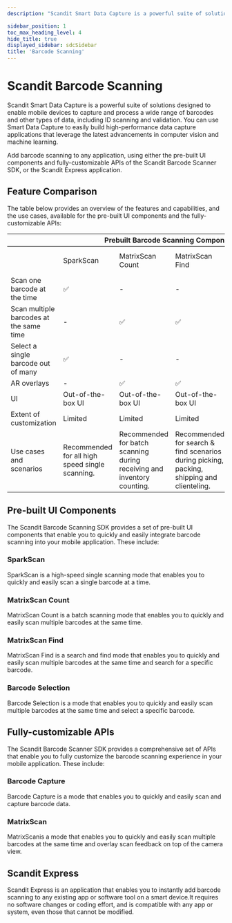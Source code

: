 ```yaml
---
description: "Scandit Smart Data Capture is a powerful suite of solutions designed to enable mobile devices to capture and process a wide range of barcodes and other types of data, including ID scanning and validation. You can use Smart Data Capture to easily build high-performance data capture applications that leverage the latest advancements in computer vision and machine learning.                                          "

sidebar_position: 1
toc_max_heading_level: 4
hide_title: true
displayed_sidebar: sdcSidebar
title: 'Barcode Scanning'
---
```


# Scandit Barcode Scanning

Scandit Smart Data Capture is a powerful suite of solutions designed to enable mobile devices to capture and process a wide range of barcodes and other types of data, including ID scanning and validation. You can use Smart Data Capture to easily build high-performance data capture applications that leverage the latest advancements in computer vision and machine learning.

Add barcode scanning to any application, using either the pre-built UI components and fully-customizable APIs of the Scandit Barcode Scanner SDK, or the Scandit Express application.

## Feature Comparison

The table below provides an overview of the features and capabilities, and the use cases, available for the pre-built UI components and the fully-customizable APIs:

<table>
  <thead>
    <tr>
      <th></th>
      <th colSpan="4">Prebuilt Barcode Scanning Components</th>
      <th colSpan="2">Fully-Customizable APIs</th>
    </tr>
  </thead>
  <tbody>
    <tr>
      <td></td>
      <td>SparkScan</td>
      <td>MatrixScan Count</td>
      <td>MatrixScan Find</td>
      <td>Barcode selection</td>
      <td>Barcode capture</td>
      <td>MatrixScan + Augmented Reality</td>
    </tr>
    <tr>
      <td>Scan one barcode at the time</td>
      <td>✅</td>
      <td>-</td>
      <td>-</td>
      <td>✅</td>
      <td>✅</td>
      <td>-</td>
    </tr>
    <tr>
      <td>Scan multiple barcodes at the same time</td>
      <td>-</td>
      <td>✅</td>
      <td>✅</td>
      <td>-</td>
      <td>-</td>
      <td>✅</td>
    </tr>
    <tr>
      <td>Select a single barcode out of many</td>
      <td>✅</td>
      <td>-</td>
      <td>-</td>
      <td>✅</td>
      <td>-</td>
      <td>✅</td>
    </tr>
    <tr>
      <td>AR overlays</td>
      <td>-</td>
      <td>✅</td>
      <td>✅</td>
      <td>-</td>
      <td>-</td>
      <td>✅</td>
    </tr>
    <tr>
      <td>UI</td>
      <td>Out-of-the-box UI</td>
      <td>Out-of-the-box UI</td>
      <td>Out-of-the-box UI</td>
      <td>Out-of-the-box UI</td>
      <td>No pre-built UI</td>
      <td>No pre-built UI</td>
    </tr>
    <tr>
      <td>Extent of customization</td>
      <td>Limited</td>
      <td>Limited</td>
      <td>Limited</td>
      <td>Customizable</td>
      <td>Fully customizable</td>
      <td>Fully customizable</td>
    </tr>
    <tr>
      <td>Use cases and scenarios</td>
      <td>Recommended for all high speed single scanning.</td>
      <td>Recommended for batch scanning during receiving and inventory counting.</td>
      <td>Recommended for search & find scenarios during picking, packing, shipping and clienteling.</td>
      <td>Recommended for scanning one or several of many crowded codes.</td>
      <td>Applicable to all single scanning use cases.</td>
      <td>Applicable to all multi-scanning use cases.</td>
    </tr>
  </tbody>
</table>

## Pre-built UI Components

The Scandit Barcode Scanning SDK provides a set of pre-built UI components that enable you to quickly and easily integrate barcode scanning into your mobile application. These include:

### SparkScan

SparkScan is a high-speed single scanning mode that enables you to quickly and easily scan a single barcode at a time.

<CustomDocCardsWrapper>

<CustomDocCard title="iOS" description="Integrate SparkScan in iOS" link="../sdks/ios/sparkscan/intro" smallIcon ><Ios/></CustomDocCard>

<CustomDocCard title="Android" description="Integrate SparkScan in Android" link="../sdks/android/sparkscan/intro" smallIcon ><Android/></CustomDocCard>

<CustomDocCard title="Web" description="Integrate SparkScan for Web" link="../sdks/web/sparkscan/intro" smallIcon ><Javascript/> </CustomDocCard>

<CustomDocCard title="Cordova" description="Integrate SparkScan in Cordova" link="../sdks/cordova/sparkscan/intro" smallIcon ><Cordova/> </CustomDocCard>

<CustomDocCard title="React Native" description="Integrate SparkScan in React Native" link="../sdks/react-native/sparkscan/intro" smallIcon ><ReactIcon/> </CustomDocCard>

<CustomDocCard title="Flutter" description="Integrate SparkScan in Flutter" link="../sdks/flutter/sparkscan/intro" smallIcon ><Flutter/> </CustomDocCard>

<CustomDocCard title="Capacitor" description="Integrate SparkScan in Capacitor" link="../sdks/capacitor/sparkscan/intro" smallIcon ><Capacitor/></CustomDocCard>

<CustomDocCard title="Xamarin iOS" description="Integrate SparkScan in Xamarin iOS" link="../sdks/xamarin/ios/sparkscan/intro" smallIcon ><XamarinIos/></CustomDocCard>

<CustomDocCard title="Xamarin Android" description="Integrate SparkScan for Xamarin Android" link="../sdks/xamarin/android/sparkscan/intro" smallIcon ><XamarinAndroid/></CustomDocCard>

<CustomDocCard title="Xamarin Forms" description="Integrate SparkScan in Xamarin Forms" link="../sdks/xamarin/forms/sparkscan/intro" smallIcon ><XamarinForms/></CustomDocCard>

<CustomDocCard title=".NET iOS" description="Integrate SparkScan in .NET iOS" link="../sdks/net/ios/sparkscan/intro" smallIcon ><NetIos/></CustomDocCard>

<CustomDocCard title=".NET Android" description="Integrate SparkScan in .NET Android" link="../sdks/net/android/sparkscan/intro" smallIcon ><NetAndroid/></CustomDocCard>

</CustomDocCardsWrapper>

### MatrixScan Count

MatrixScan Count is a batch scanning mode that enables you to quickly and easily scan multiple barcodes at the same time.

<CustomDocCardsWrapper>

<CustomDocCard title="iOS" description="Integrate MatrixScan Count in iOS" link="../sdks/ios/matrixscan-count/intro" smallIcon ><Ios/></CustomDocCard>

<CustomDocCard title="Android" description="Integrate MatrixScan Count in Android" link="../sdks/android/matrixscan-count/intro" smallIcon ><Android/></CustomDocCard>

<CustomDocCard title="React Native" description="Integrate MatrixScan Count in React Native" link="../sdks/react-native/matrixscan-count/intro" smallIcon ><ReactIcon/> </CustomDocCard>

<CustomDocCard title="Flutter" description="Integrate MatrixScan Count in Flutter" link="../sdks/flutter/matrixscan-count/intro" smallIcon ><Flutter/> </CustomDocCard>

<CustomDocCard title="Capacitor" description="Integrate MatrixScan Count in Capacitor" link="../sdks/capacitor/matrixscan-count/intro" smallIcon ><Capacitor/></CustomDocCard>

<CustomDocCard title="Xamarin iOS" description="Integrate MatrixScan Count in Xamarin iOS" link="../sdks/xamarin/ios/matrixscan-count/intro" smallIcon ><XamarinIos/></CustomDocCard>

<CustomDocCard title="Xamarin Android" description="Integrate MatrixScan Count for Xamarin Android" link="../sdks/xamarin/android/matrixscan-count/intro" smallIcon ><XamarinAndroid/></CustomDocCard>

<CustomDocCard title="Xamarin Forms" description="Integrate MatrixScan Count in Xamarin Forms" link="../sdks/xamarin/forms/matrixscan-count/intro" smallIcon ><XamarinForms/></CustomDocCard>

<CustomDocCard title=".NET iOS" description="Integrate MatrixScan Count in .NET iOS" link="../sdks/net/ios/matrixscan-count/intro" smallIcon ><NetIos/></CustomDocCard>

<CustomDocCard title=".NET Android" description="Integrate MatrixScan Count in .NET Android" link="../sdks/net/android/matrixscan-count/intro" smallIcon ><NetAndroid/></CustomDocCard>

</CustomDocCardsWrapper>

### MatrixScan Find

MatrixScan Find is a search and find mode that enables you to quickly and easily scan multiple barcodes at the same time and search for a specific barcode.

<CustomDocCardsWrapper>

<CustomDocCard title="iOS" description="Integrate MatrixScan Find in iOS" link="../sdks/ios/matrixscan-find/intro" smallIcon ><Ios/></CustomDocCard>

<CustomDocCard title="Android" description="Integrate MatrixScan Find in Android" link="../sdks/android/matrixscan-find/intro" smallIcon ><Android/></CustomDocCard>

<CustomDocCard title="React Native" description="Integrate MatrixScan Find in React Native" link="../sdks/react-native/matrixscan-find/intro" smallIcon ><ReactIcon/> </CustomDocCard>

<CustomDocCard title="Flutter" description="Integrate MatrixScan Find in Flutter" link="../sdks/flutter/matrixscan-find/intro" smallIcon ><Flutter/> </CustomDocCard>

<CustomDocCard title="Capacitor" description="Integrate MatrixScan Find in Capacitor" link="../sdks/capacitor/matrixscan-find/intro" smallIcon ><Capacitor/></CustomDocCard>

<CustomDocCard title=".NET iOS" description="Integrate MatrixScan Find in .NET iOS" link="../sdks/net/ios/matrixscan-find/intro" smallIcon ><NetIos/></CustomDocCard>

<CustomDocCard title=".NET Android" description="Integrate MatrixScan Find in .NET Android" link="../sdks/net/android/matrixscan-find/intro" smallIcon ><NetAndroid/></CustomDocCard>

</CustomDocCardsWrapper>

### Barcode Selection

Barcode Selection is a mode that enables you to quickly and easily scan multiple barcodes at the same time and select a specific barcode.

<CustomDocCardsWrapper>

<CustomDocCard title="iOS" description="Integrate Barcode Selection in iOS" link="../sdks/ios/barcode-selection/intro" smallIcon ><Ios/></CustomDocCard>

<CustomDocCard title="Android" description="Integrate Barcode Selection in Android" link="../sdks/android/barcode-selection/intro" smallIcon ><Android/></CustomDocCard>

<CustomDocCard title="Cordova" description="Integrate Barcode Selection in Cordova" link="../sdks/cordova/barcode-selection/intro" smallIcon ><Cordova/> </CustomDocCard>

<CustomDocCard title="React Native" description="Integrate Barcode Selection in React Native" link="../sdks/react-native/barcode-selection/intro" smallIcon ><ReactIcon/> </CustomDocCard>

<CustomDocCard title="Flutter" description="Integrate Barcode Selection in Flutter" link="../sdks/flutter/barcode-selection/intro" smallIcon ><Flutter/> </CustomDocCard>

<CustomDocCard title="Capacitor" description="Integrate Barcode Selection in Capacitor" link="../sdks/capacitor/barcode-selection/intro" smallIcon ><Capacitor/></CustomDocCard>

<CustomDocCard title="Xamarin iOS" description="Integrate Barcode Selection in Xamarin iOS" link="../sdks/xamarin/ios/barcode-selection/intro" smallIcon ><XamarinIos/></CustomDocCard>

<CustomDocCard title="Xamarin Android" description="Integrate Barcode Selection for Xamarin Android" link="../sdks/xamarin/android/barcode-selection/intro" smallIcon ><XamarinAndroid/></CustomDocCard>

<CustomDocCard title="Xamarin Forms" description="Integrate Barcode Selection in Xamarin Forms" link="../sdks/xamarin/forms/barcode-selection/intro" smallIcon ><XamarinForms/></CustomDocCard>

<CustomDocCard title=".NET iOS" description="Integrate Barcode Selection in .NET iOS" link="../sdks/net/ios/barcode-selection/intro" smallIcon ><NetIos/></CustomDocCard>

<CustomDocCard title=".NET Android" description="Integrate Barcode Selection in .NET Android" link="../sdks/net/android/barcode-selection/intro" smallIcon ><NetAndroid/></CustomDocCard>

</CustomDocCardsWrapper>


## Fully-customizable APIs

The Scandit Barcode Scanner SDK provides a comprehensive set of APIs that enable you to fully customize the barcode scanning experience in your mobile application. These include:

### Barcode Capture

Barcode Capture is a mode that enables you to quickly and easily scan and capture barcode data.

<CustomDocCardsWrapper>

<CustomDocCard title="iOS" description="Integrate Barcode Capture in iOS" link="../sdks/ios/barcode-capture/get-started" smallIcon ><Ios/></CustomDocCard>

<CustomDocCard title="Android" description="Integrate Barcode Capture in Android" link="../sdks/android/barcode-capture/get-started" smallIcon ><Android/></CustomDocCard>

<CustomDocCard title="Web" description="Integrate Barcode Capture for Web" link="../sdks/web/barcode-capture/get-started" smallIcon ><Javascript/> </CustomDocCard>

<CustomDocCard title="Cordova" description="Integrate Barcode Capture in Cordova" link="../sdks/cordova/barcode-capture/get-started" smallIcon ><Cordova/> </CustomDocCard>

<CustomDocCard title="React Native" description="Integrate Barcode Capture in React Native" link="../sdks/react-native/barcode-capture/get-started" smallIcon ><ReactIcon/> </CustomDocCard>

<CustomDocCard title="Flutter" description="Integrate Barcode Capture in Flutter" link="../sdks/flutter/barcode-capture/get-started" smallIcon ><Flutter/> </CustomDocCard>

<CustomDocCard title="Capacitor" description="Integrate Barcode Capture in Capacitor" link="../sdks/capacitor/barcode-capture/get-started" smallIcon ><Capacitor/></CustomDocCard>

<CustomDocCard title="Titanium" description="Integrate Barcode Capture in Titanium" link="../sdks/titanium/barcode-capture/get-started" smallIcon ><Titanium/></CustomDocCard>

<CustomDocCard title="Xamarin iOS" description="Integrate Barcode Capture in Xamarin iOS" link="../sdks/xamarin/ios/barcode-capture/get-started" smallIcon ><XamarinIos/></CustomDocCard>

<CustomDocCard title="Xamarin Android" description="Integrate Barcode Capture for Xamarin Android" link="../sdks/xamarin/android/barcode-capture/get-started" smallIcon ><XamarinAndroid/></CustomDocCard>

<CustomDocCard title="Xamarin Forms" description="Integrate Barcode Capture in Xamarin Forms" link="../sdks/xamarin/forms/barcode-capture/get-started" smallIcon ><XamarinForms/></CustomDocCard>

<CustomDocCard title=".NET iOS" description="Integrate Barcode Capture in .NET iOS" link="../sdks/net/ios/barcode-capture/get-started" smallIcon ><NetIos/></CustomDocCard>

<CustomDocCard title=".NET Android" description="Integrate Barcode Capture in .NET Android" link="../sdks/net/android/barcode-capture/get-started" smallIcon ><NetAndroid/></CustomDocCard>

</CustomDocCardsWrapper>

### MatrixScan

MatrixScanis a mode that enables you to quickly and easily scan multiple barcodes at the same time and overlay scan feedback on top of the camera view.

<CustomDocCardsWrapper>

<CustomDocCard title="iOS" description="Integrate MatrixScan in iOS" link="../sdks/ios/matrixscan/intro" smallIcon ><Ios/></CustomDocCard>

<CustomDocCard title="Android" description="Integrate MatrixScan in Android" link="../sdks/android/matrixscan/intro" smallIcon ><Android/></CustomDocCard>

<CustomDocCard title="Web" description="Integrate MatrixScan for Web" link="../sdks/web/matrixscan/intro" smallIcon ><Javascript/> </CustomDocCard>

<CustomDocCard title="Cordova" description="Integrate MatrixScan in Cordova" link="../sdks/cordova/matrixscan/intro" smallIcon ><Cordova/> </CustomDocCard>

<CustomDocCard title="React Native" description="Integrate MatrixScan in React Native" link="../sdks/react-native/matrixscan/intro" smallIcon ><ReactIcon/> </CustomDocCard>

<CustomDocCard title="Flutter" description="Integrate MatrixScan in Flutter" link="../sdks/flutter/matrixscan/intro" smallIcon ><Flutter/> </CustomDocCard>

<CustomDocCard title="Capacitor" description="Integrate MatrixScan in Capacitor" link="../sdks/capacitor/matrixscan/intro" smallIcon ><Capacitor/></CustomDocCard>

<CustomDocCard title="Xamarin iOS" description="Integrate MatrixScan in Xamarin iOS" link="../sdks/xamarin/ios/matrixscan/intro" smallIcon ><XamarinIos/></CustomDocCard>

<CustomDocCard title="Xamarin Android" description="Integrate MatrixScan for Xamarin Android" link="../sdks/xamarin/android/matrixscan/intro" smallIcon ><XamarinAndroid/></CustomDocCard>

<CustomDocCard title="Xamarin Forms" description="Integrate MatrixScan in Xamarin Forms" link="../sdks/xamarin/forms/matrixscan/intro" smallIcon ><XamarinForms/></CustomDocCard>

<CustomDocCard title=".NET iOS" description="Integrate MatrixScan in .NET iOS" link="../sdks/net/ios/matrixscan/intro" smallIcon ><NetIos/></CustomDocCard>

<CustomDocCard title=".NET Android" description="Integrate MatrixScan in .NET Android" link="../sdks/net/android/matrixscan/intro" smallIcon ><NetAndroid/></CustomDocCard>

</CustomDocCardsWrapper>

## Scandit Express

Scandit Express is an application that enables you to instantly add barcode scanning to any existing app or software tool on a smart device.It requires no software changes or coding effort, and is compatible with any app or system, even those that cannot be modified.

<CustomDocCardsWrapper>

<CustomDocCard title="Scandit Express" description="Get Started with Scandit Express" link="./hosted/express/overview" smallIcon ><Express/></CustomDocCard>

</CustomDocCardsWrapper>
